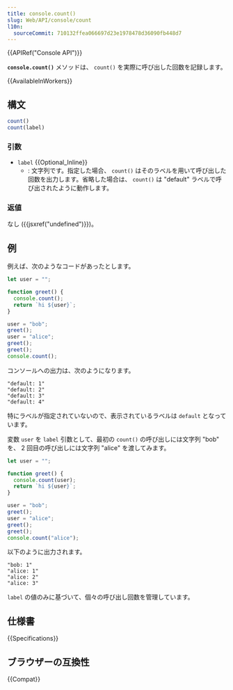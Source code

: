 ```yaml
---
title: console.count()
slug: Web/API/console/count
l10n:
  sourceCommit: 710132ffea066697d23e1978478d36090fb448d7
---
```

{{APIRef("Console API")}}

**`console.count()`** メソッドは、 `count()` を実際に呼び出した回数を記録します。

{{AvailableInWorkers}}

## 構文

```js
count()
count(label)
```

### 引数

- `label` {{Optional_Inline}}
  - : 文字列です。指定した場合、 `count()` はそのラベルを用いて呼び出した回数を出力します。省略した場合は、 `count()` は "default" ラベルで呼び出されたように動作します。

### 返値

なし ({{jsxref("undefined")}})。

## 例

例えば、次のようなコードがあったとします。

```js
let user = "";

function greet() {
  console.count();
  return `hi ${user}`;
}

user = "bob";
greet();
user = "alice";
greet();
greet();
console.count();
```

コンソールへの出力は、次のようになります。

```
"default: 1"
"default: 2"
"default: 3"
"default: 4"
```

特にラベルが指定されていないので、表示されているラベルは `default` となっています。

変数 `user` を `label` 引数として、最初の `count()` の呼び出しには文字列 "bob" を、 2 回目の呼び出しには文字列 "alice" を渡してみます。

```js
let user = "";

function greet() {
  console.count(user);
  return `hi ${user}`;
}

user = "bob";
greet();
user = "alice";
greet();
greet();
console.count("alice");
```

以下のように出力されます。

```
"bob: 1"
"alice: 1"
"alice: 2"
"alice: 3"
```

`label` の値のみに基づいて、個々の呼び出し回数を管理しています。

## 仕様書

{{Specifications}}

## ブラウザーの互換性

{{Compat}}
